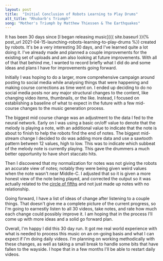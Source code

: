```yaml
---
layout: post
title:  "Initial Conclusion of Robots Learning to Play Drums"
alt_title: "Rhubarb's Triumph"
song: "Mother's Triumph by Matthew Thiessen & The Earthquakes"
---
```


It has been 30 days since [I began releasing music]({{ site.baseurl }}{%
post_url 2021-04-15-launching-robots-learning-to-play-drums %}) created by
robots. It's be a very interesting 30 days, and I've learned quite a lot doing
it. I've already made and planned a couple improvements for the existing set of
uploads and am also looking at future improvements. With all of that that behind
me, I wanted to record briefly what I did do and some ideas and plans I have for
improvements going forward.

Initially I was hoping to do a larger, more comprehensive campaign around
posting to social media while analysing things that were happening and making
course corrections as time went on. I ended up deciding to do no social media
posts nor any major structural changes to the content, like changing video
items, thumbnails, or the like. Instead, I focused on establishing a baseline of
what to expect in the future with a few mid-course changes to the music
generation process.

The biggest mid course change was an adjustment to the data I fed to the neural
network. Early on I was using a basic on/off value to denote that the melody is
playing a note, with an additional value to indicate that the note is about to
finish to help the robots find the end of notes. The biggest mid-stream change I
decided to do was adding more data and use a sawtooth pattern between 12 values,
high to low. This was to indicate which subbeat of the melody note is currently
playing. This gave the drummers a much better opportunity to have short staccato
hits.

Then I discovered that my normalization for notes was not giving the robots an
accurate view of notes; notably they were being given weird values when the note
wasn't near Middle-C. I adjusted that so it is given a more honest view of the
note being played, and corrected the output so it was actually related to the
[circle of fifths](https://en.wikipedia.org/wiki/Circle_of_fifths) and not just
made up notes with no relationship.

Going forward, I have a list of ideas of change after listening to a couple
things. That doesn't give me a complete picture of the current progress, so I'm
going to earnestly listen to all 30 videos, take notes, and rate how much each
change could possibly improve it. I am hoping that in the process I'll come up
with more ideas and a solid go forward plan.

Overall, I'm happy I did this 30 day run. It got me real world experience with
what is needed to process this music on an on-going basis and what I can expect
if I'm doing daily videos. I'm planning on working methodically with these
changes, as well as taking a small break to handle some bits that have fallen to
the wayside. I hope that in a few months I'll be able to restart daily videos.
